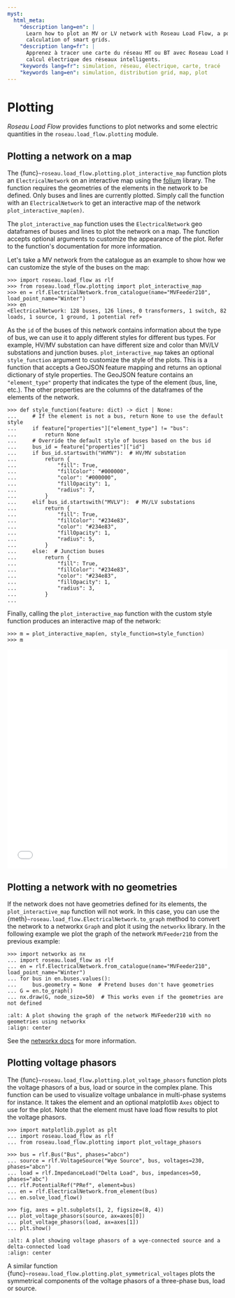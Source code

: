 ```yaml
---
myst:
  html_meta:
    "description lang=en": |
      Learn how to plot an MV or LV network with Roseau Load Flow, a powerful load flow solver for the electrical
      calculation of smart grids.
    "description lang=fr": |
      Apprenez à tracer une carte du réseau MT ou BT avec Roseau Load Flow, solveur d'écoulements de charge pour le
      calcul électrique des réseaux intelligents.
    "keywords lang=fr": simulation, réseau, électrique, carte, tracé
    "keywords lang=en": simulation, distribution grid, map, plot
---
```


# Plotting

_Roseau Load Flow_ provides functions to plot networks and some electric quantities in the
`roseau.load_flow.plotting` module.

## Plotting a network on a map

The {func}`~roseau.load_flow.plotting.plot_interactive_map` function plots an `ElectricalNetwork`
on an interactive map using the [folium](https://python-visualization.github.io/folium/latest)
library. The function requires the geometries of the elements in the network to be defined. Only
buses and lines are currently plotted. Simply call the function with an `ElectricalNetwork` to get
an interactive map of the network `plot_interactive_map(en)`.

The `plot_interactive_map` function uses the `ElectricalNetwork` geo dataframes of buses and lines
to plot the network on a map. The function accepts optional arguments to customize the appearance
of the plot. Refer to the function's documentation for more information.

Let's take a MV network from the catalogue as an example to show how we can customize the style of
the buses on the map:

```pycon
>>> import roseau.load_flow as rlf
>>> from roseau.load_flow.plotting import plot_interactive_map
>>> en = rlf.ElectricalNetwork.from_catalogue(name="MVFeeder210", load_point_name="Winter")
>>> en
<ElectricalNetwork: 128 buses, 126 lines, 0 transformers, 1 switch, 82 loads, 1 source, 1 ground, 1 potential ref>
```

As the `id` of the buses of this network contains information about the type of bus, we can use it
to apply different styles for different bus types. For example, HV/MV substation can have different
size and color than MV/LV substations and junction buses. `plot_interactive_map` takes an optional
`style_function` argument to customize the style of the plots. This is a function that accepts a
GeoJSON feature mapping and returns an optional dictionary of style properties. The GeoJSON feature
contains an `"element_type"` property that indicates the type of the element (bus, line, etc.). The
other properties are the columns of the dataframes of the elements of the network.

```pycon
>>> def style_function(feature: dict) -> dict | None:
...     # If the element is not a bus, return None to use the default style
...     if feature["properties"]["element_type"] != "bus":
...         return None
...     # Override the default style of buses based on the bus id
...     bus_id = feature["properties"]["id"]
...     if bus_id.startswith("HVMV"):  # HV/MV substation
...         return {
...             "fill": True,
...             "fillColor": "#000000",
...             "color": "#000000",
...             "fillOpacity": 1,
...             "radius": 7,
...         }
...     elif bus_id.startswith("MVLV"):  # MV/LV substations
...         return {
...             "fill": True,
...             "fillColor": "#234e83",
...             "color": "#234e83",
...             "fillOpacity": 1,
...             "radius": 5,
...         }
...     else:  # Junction buses
...         return {
...             "fill": True,
...             "fillColor": "#234e83",
...             "color": "#234e83",
...             "fillOpacity": 1,
...             "radius": 3,
...         }
...

```

Finally, calling the `plot_interactive_map` function with the custom style function produces an
interactive map of the network:

```pycon
>>> m = plot_interactive_map(en, style_function=style_function)
>>> m
```

<iframe src="../_static/Plotting/MVFeeder210.html" height="500px" width="100%" frameborder="0"></iframe>

## Plotting a network with no geometries

If the network does not have geometries defined for its elements, the `plot_interactive_map` function
will not work. In this case, you can use the {meth}`~roseau.load_flow.ElectricalNetwork.to_graph`
method to convert the network to a networkx `Graph` and plot it using the `networkx` library. In the
following example we plot the graph of the network `MVFeeder210` from the previous example:

```pycon
>>> import networkx as nx
... import roseau.load_flow as rlf
... en = rlf.ElectricalNetwork.from_catalogue(name="MVFeeder210", load_point_name="Winter")
... for bus in en.buses.values():
...     bus.geometry = None  # Pretend buses don't have geometries
... G = en.to_graph()
... nx.draw(G, node_size=50)  # This works even if the geometries are not defined
```

```{image} /_static/Plotting/MVFeeder210_Graph_No_Geometries.png
:alt: A plot showing the graph of the network MVFeeder210 with no geometries using networkx
:align: center
```

See the [networkx docs](https://networkx.org/documentation/stable/tutorial.html#drawing-graphs) for
more information.

## Plotting voltage phasors

The {func}`~roseau.load_flow.plotting.plot_voltage_phasors` function plots the voltage phasors of
a bus, load or source in the complex plane. This function can be used to visualize voltage unbalance
in multi-phase systems for instance. It takes the element and an optional matplotlib `Axes` object
to use for the plot. Note that the element must have load flow results to plot the voltage phasors.

```pycon
>>> import matplotlib.pyplot as plt
... import roseau.load_flow as rlf
... from roseau.load_flow.plotting import plot_voltage_phasors

>>> bus = rlf.Bus("Bus", phases="abcn")
... source = rlf.VoltageSource("Wye Source", bus, voltages=230, phases="abcn")
... load = rlf.ImpedanceLoad("Delta Load", bus, impedances=50, phases="abc")
... rlf.PotentialRef("PRef", element=bus)
... en = rlf.ElectricalNetwork.from_element(bus)
... en.solve_load_flow()

>>> fig, axes = plt.subplots(1, 2, figsize=(8, 4))
... plot_voltage_phasors(source, ax=axes[0])
... plot_voltage_phasors(load, ax=axes[1])
... plt.show()
```

```{image} /_static/Plotting/Plot_Voltage_Phasors.png
:alt: A plot showing voltage phasors of a wye-connected source and a delta-connected load
:align: center
```

A similar function {func}`~roseau.load_flow.plotting.plot_symmetrical_voltages` plots the symmetrical
components of the voltage phasors of a three-phase bus, load or source.
